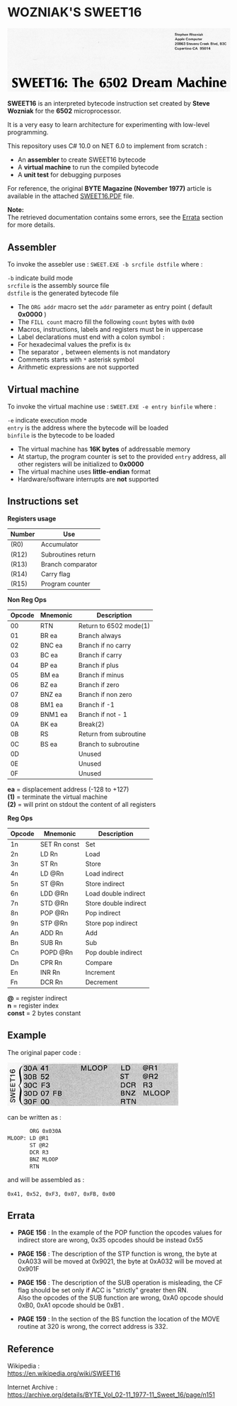 # WOZNIAK'S SWEET16

![SWEET16](image.jpg)

**SWEET16** is an interpreted bytecode instruction set created by **Steve Wozniak** for the **6502** microprocessor.

It is a very easy to learn architecture for experimenting with low-level programming.

This repository uses C# 10.0 on NET 6.0 to implement from scratch :

- An **assembler** to create SWEET16 bytecode
- A **virtual machine** to run the compiled bytecode
- A **unit test** for debugging purposes

For reference, the original **BYTE Magazine (November 1977)** article is available in the attached [SWEET16.PDF](SWEET16.PDF) file.

**Note:**\
The retrieved documentation contains some errors, see the [Errata](#errata) section for more details. 

## Assembler

To invoke the assebler use : `SWEET.EXE -b srcfile dstfile` where :

`-b` indicate build mode\
`srcfile` is the assembly source file\
`dstfile` is the generated bytecode file

- The `ORG addr` macro set the `addr` parameter as entry point ( default **0x0000** )
- The `FILL count` macro fill the following `count` bytes with `0x00`
- Macros, instructions, labels and registers must be in uppercase
- Label declarations must end with a colon symbol `:`
- For hexadecimal values the prefix is `0x`
- The separator `,` between elements is not mandatory
- Comments starts with `*` asterisk symbol
- Arithmetic expressions are not supported

## Virtual machine

To invoke the virtual machine use : `SWEET.EXE -e entry binfile` where :

`-e` indicate execution mode\
`entry` is the address where the bytecode will be loaded\
`binfile` is the bytecode to be loaded

- The virtual machine has **16K bytes** of addressable memory
- At startup, the program counter is set to the provided `entry` address, all other registers will be initialized to **0x0000**
- The virtual machine uses **little-endian** format
- Hardware/software interrupts are **not** supported
 
## Instructions set

**Registers usage**

| Number | Use |
| ------ | ----------- |
| (R0)	| Accumulator |
| (R12) | Subroutines return |
| (R13) | Branch comparator |
| (R14) | Carry flag |
| (R15) | Program counter |

**Non Reg Ops**

| Opcode | Mnemonic | Description |
| ------ | -------- | ----------- |
| 00 | RTN | Return to 6502 mode(1) |
| 01 | BR ea | Branch always |
| 02 | BNC ea | Branch if no carry |
| 03 | BC ea | Branch if carry |
| 04 | BP ea | Branch if plus |
| 05 | BM ea | Branch if minus |
| 06 | BZ ea | Branch if zero |
| 07 | BNZ ea | Branch if non zero | 
| 08 | BM1 ea | Branch if -1 |
| 09 | BNM1 ea | Branch if not - 1 |
| 0A | BK ea | Break(2) |
| 0B | RS | Return from subroutine |
| 0C | BS ea | Branch to subroutine |
| 0D | | Unused |
| 0E | | Unused |
| 0F | | Unused |

**ea** = displacement address (-128 to +127)\
**(1)** = terminate the virtual machine\
**(2)** = will print on stdout the content of all registers

**Reg Ops**

| Opcode | Mnemonic | Description |
| ------ | -------- | ----------- |
| 1n | SET Rn const | Set | 
| 2n | LD Rn | Load |
| 3n | ST Rn | Store |
| 4n | LD @Rn | Load indirect |
| 5n | ST @Rn | Store indirect |
| 6n | LDD @Rn | Load double indirect |
| 7n | STD @Rn | Store double indirect |
| 8n | POP @Rn | Pop indirect |
| 9n | STP @Rn |Store pop indirect | 
| An | ADD Rn | Add |
| Bn | SUB Rn | Sub |
| Cn | POPD @Rn | Pop double indirect | 
| Dn | CPR Rn | Compare | 
| En | INR Rn | Increment | 
| Fn | DCR Rn | Decrement |

**@** = register indirect\
**n** = register index\
**const** = 2 bytes constant

## Example

The original paper code :

![EXAMPLE](example.jpg)

can be written as :

 ```
        ORG 0x030A
 MLOOP: LD @R1
        ST @R2
        DCR R3
        BNZ MLOOP
        RTN
```

and will be assembled as :

`0x41, 0x52, 0xF3, 0x07, 0xFB, 0x00`

## Errata

- **PAGE 156** : In the example of the POP function the opcodes values for indirect store are wrong, 0x35 opcodes should be instead 0x55 

- **PAGE 156** : The description of the STP function is wrong, the byte at 0xA033 will be moved at 0x9021, the byte at 0xA032 will be moved at 0x901F

- **PAGE 156** : The description of the SUB operation is misleading, the CF flag should be set only if ACC is "strictly" greater then RN.\
Also the opcodes of the SUB function are wrong, 0xA0 opcode should 0xB0, 0xA1 opcode should be 0xB1 .

- **PAGE 159** : In the section of the BS function the location of the MOVE routine at 320 is wrong, the correct address is 332.
        
## Reference

Wikipedia :\
https://en.wikipedia.org/wiki/SWEET16

Internet Archive :\
https://archive.org/details/BYTE_Vol_02-11_1977-11_Sweet_16/page/n151